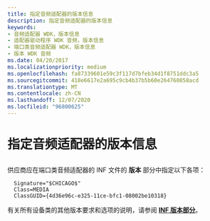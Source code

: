 ```yaml
---
title: 指定音频适配器的版本信息
description: 指定音频适配器的版本信息
keywords:
- 音频适配器 WDK，版本信息
- 适配器驱动程序 WDK 音频，版本信息
- 端口类音频适配器 WDK，版本信息
- 版本 WDK 音频
ms.date: 04/20/2017
ms.localizationpriority: medium
ms.openlocfilehash: fa87339601e59c3f117d7bfeb34d1f8751ddc3a5
ms.sourcegitcommit: 418e6617e2a695c9cb4b37b5b60e264760858acd
ms.translationtype: MT
ms.contentlocale: zh-CN
ms.lasthandoff: 12/07/2020
ms.locfileid: "96800625"
---
```

# <a name="specifying-version-information-for-an-audio-adapter"></a>指定音频适配器的版本信息


## <span id="specifying_version_information_for_an_audio_adapter"></span><span id="SPECIFYING_VERSION_INFORMATION_FOR_AN_AUDIO_ADAPTER"></span>


供应商应在端口类音频适配器的 INF 文件的 **版本** 部分中指定以下各项：

```inf
  Signature="$CHICAGO$"
  Class=MEDIA
  ClassGUID={4d36e96c-e325-11ce-bfc1-08002be10318}
```

有关所有设备类的其他版本要求和选项的说明，请参阅 [**INF 版本部分**](../install/inf-version-section.md)。

 

